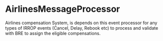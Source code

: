 # AirlinesMessageProcessor
Airlines compensation System, is depends on this event processor for any types of IRROP events (Cancel, Delay, Rebook etc) to process and validate with BRE to assign the eligible compensations.

